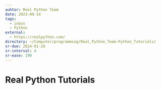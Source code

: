```yaml
---
auhtor: Real Python Team
date: 2023-09-14
tags:
  - inbox
  - Python
external:
  - https://realpython.com/
directory: ~/Computer/programming/Real_Python_Team-Python_Tutorials/
sr-due: 2024-01-29
sr-interval: 4
sr-ease: 190
---
```


# Real Python Tutorials


